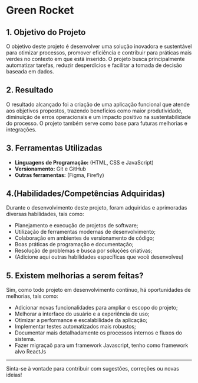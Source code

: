 # Green Rocket

## 1. Objetivo do Projeto

O objetivo deste projeto é desenvolver uma solução inovadora e sustentável para otimizar processos, promover eficiência e contribuir para práticas mais verdes no contexto em que está inserido. O projeto busca principalmente automatizar tarefas, reduzir desperdícios e facilitar a tomada de decisão baseada em dados.

## 2. Resultado

O resultado alcançado foi a criação de uma aplicação funcional que atende aos objetivos propostos, trazendo benefícios como maior produtividade, diminuição de erros operacionais e um impacto positivo na sustentabilidade do processo. O projeto também serve como base para futuras melhorias e integrações.

## 3. Ferramentas Utilizadas

- **Linguagens de Programação:** (HTML, CSS e JavaScript)
- **Versionamento:** Git e GitHub
- **Outras ferramentas:** (Figma, Firefly)

## 4.(Habilidades/Competências Adquiridas)

Durante o desenvolvimento deste projeto, foram adquiridas e aprimoradas diversas habilidades, tais como:

- Planejamento e execução de projetos de software;
- Utilização de ferramentas modernas de desenvolvimento;
- Colaboração em ambientes de versionamento de código;
- Boas práticas de programação e documentação;
- Resolução de problemas e busca por soluções criativas;
- (Adicione aqui outras habilidades específicas que você desenvolveu)

## 5. Existem melhorias a serem feitas?

Sim, como todo projeto em desenvolvimento contínuo, há oportunidades de melhorias, tais como:

- Adicionar novas funcionalidades para ampliar o escopo do projeto;
- Melhorar a interface do usuário e a experiência de uso;
- Otimizar a performance e escalabilidade da aplicação;
- Implementar testes automatizados mais robustos;
- Documentar mais detalhadamente os processos internos e fluxos do sistema.
- Fazer migraçaõ para um framework Javascript, tenho como framework alvo ReactJs

---

Sinta-se à vontade para contribuir com sugestões, correções ou novas ideias!
